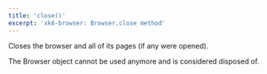 ```yaml
---
title: 'close()'
excerpt: 'xk6-browser: Browser.close method'
---
```


Closes the browser and all of its pages (if any were opened).

The Browser object cannot be used anymore and is considered disposed of.
